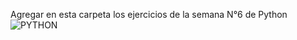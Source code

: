 Agregar en esta carpeta los ejercicios de la semana N°6 de Python![PYTHON](https://github.com/CodeSystem2022/United_Code_Semanal/assets/82915052/94864051-d95a-4b98-b83a-10ac9d4d3bf4)
